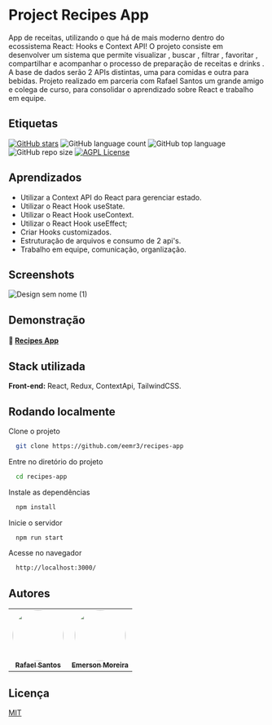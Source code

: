 # Project Recipes App

App de receitas, utilizando o que há de mais moderno dentro do ecossistema React: Hooks e Context API! O projeto consiste em desenvolver um sistema que permite visualizar , buscar , filtrar , favoritar , compartilhar e acompanhar o processo de preparação de receitas e drinks . A base de dados serão 2 APIs distintas, uma para comidas e outra para bebidas. Projeto realizado em parceria com Rafael Santos um grande amigo e colega de curso, para consolidar o aprendizado sobre React e trabalho em equipe.

## Etiquetas

[![GitHub stars](https://img.shields.io/github/stars/eemr3/recipes-app)](https://github.com/eemr3/recipes-app/stargazers)
![GitHub language count](https://img.shields.io/github/languages/count/eemr3/recipes-app)
![GitHub top language](https://img.shields.io/github/languages/top/eemr3/recipes-app)
![GitHub repo size](https://img.shields.io/github/repo-size/eemr3/recipes-app)
[![AGPL License](https://img.shields.io/badge/license-AGPL-blue.svg)](http://www.gnu.org/licenses/agpl-3.0)

## Aprendizados

- Utilizar a Context API do React para gerenciar estado.
- Utilizar o React Hook useState.
- Utilizar o React Hook useContext.
- Utilizar o React Hook useEffect;
- Criar Hooks customizados.
- Estruturação de arquivos e consumo de 2 api's.
- Trabalho em equipe, comunicação, organlização.

## Screenshots

![Design sem nome (1)](https://user-images.githubusercontent.com/42968718/159738970-2c1f87f4-793a-430b-9ba8-dfd720c63390.png)

## Demonstração

#### 🚀 [Recipes App](https://recipes-re-appl.vercel.app/)

## Stack utilizada

**Front-end:** React, Redux, ContextApi, TailwindCSS.

## Rodando localmente

Clone o projeto

```bash
  git clone https://github.com/eemr3/recipes-app
```

Entre no diretório do projeto

```bash
  cd recipes-app
```

Instale as dependências

```bash
  npm install
```

Inicie o servidor

```bash
  npm run start
```

Acesse no navegador

```bash
  http://localhost:3000/
```

## Autores

</table>
<table>
  <tr>
    <td align="center"><a href=https://github.com/rafaelsantosmg"><img style="border-radius: 50%;" src="https://avatars.githubusercontent.com/u/68519691?v=4" width="100px;" alt=""/><br /><sub><b>Rafael Santos</b></sub></a><br /><a href="https://github.com/Lucas-Fer" title="Lucas-Fer"></a></td>
    <td align="center"><a href="https://github.com/eemr3"><img style="border-radius: 50%;" src="https://avatars.githubusercontent.com/u/42968718?v=4" width="100px;" alt=""/><br /><sub><b>Emerson Moreira</b></sub></a><br /><a href="https://github.com/eemr3/" title="eemr3"></a></td>
  </tr>
</table>

## Licença

[MIT](https://choosealicense.com/licenses/mit/)
